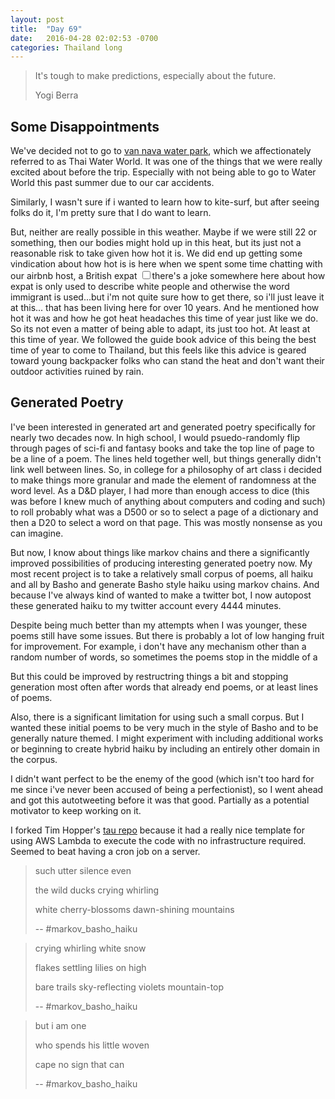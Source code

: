 ```yaml
---
layout: post
title:  "Day 69"
date:   2016-04-28 02:02:53 -0700
categories: Thailand long 
---
```

<div class="epigraph">
  <blockquote>
  <p>It's tough to make predictions, especially about the future.</p>
  <footer>Yogi Berra</footer>
  </blockquote>
</div>

## Some Disappointments

We've decided not to go to [van nava water park](https://www.vananavahuahin.com/), which we affectionately referred to as Thai Water World. It was one of the things that we were really excited about before the trip.  Especially with not being able to go to Water World this past summer due to our car accidents.   

Similarly, I wasn't sure if i wanted to learn how to kite-surf, but after seeing folks do it, I'm pretty sure that I do want to learn.  

But, neither are really possible in this weather.  Maybe if we were still 22 or something, then our bodies might hold up in this heat, but its just not a reasonable risk to take given how hot it is.  We did end up getting some vindication about how hot is is here when we spent some time chatting with our airbnb host, a British expat<label for="sn-expat" class="margin-toggle sidenote-number"></label>
<input type="checkbox" id="sn-expat" class="margin-toggle"><span class="sidenote">there's a joke somewhere here about how expat is only used to describe white people and otherwise the word immigrant is used...but i'm not quite sure how to get there, so i'll just leave it at this...  </span>
that has been living here for over 10 years. And he mentioned how hot it was and how he got heat headaches this time of year just like we do.  So its not even a matter of being able to adapt, its just too hot. At least at this time of year.  We followed the guide book advice of this being the best time of year to come to Thailand, but this feels like this advice is geared toward young backpacker folks who can stand the heat and don't want their outdoor activities ruined by rain.   

## Generated Poetry

I've been interested in generated art and generated poetry specifically for nearly two decades now.  In high school, I would psuedo-randomly flip through pages of sci-fi and fantasy books and take the top line of page to be a line of a poem.  The lines held together well, but things generally didn't link well between lines.  So, in college for a philosophy of art class i decided to make things more granular and made the element of randomness at the word level.  As a D&D player, I had more than enough access to dice (this was before I knew much of anything about computers and coding and such) to roll probably what was a D500 or so to select a page of a dictionary and then a D20 to select a word on that page. This was mostly nonsense as you can imagine.

But now, I know about things like markov chains and there a significantly improved possibilities of producing interesting generated poetry now.  My most recent project is to take a relatively small corpus of poems, all haiku and all by Basho and generate Basho style haiku using markov chains.  And because I've always kind of wanted to make a twitter bot, I now autopost these generated haiku to my twitter account every 4444 minutes.  

Despite being much better than my attempts when I was younger, these poems still have some issues.  But there is probably a lot of low hanging fruit for improvement.  For example, i don't have any mechanism other than a random number of words, so sometimes the poems stop in the middle of a 

But this could be improved by restructring things a bit and stopping generation most often after words that already end poems, or at least lines of poems.

Also, there is a significant limitation for using such a small corpus.  But I wanted these initial poems to be very much in the style of Basho and to be generally nature themed.  I might experiment with including additional works or beginning to create hybrid haiku by including an entirely other domain in the corpus. 

I didn't want perfect to be the enemy of the good (which isn't too hard for me since i've never been accused of being a perfectionist), so I went ahead and got this autotweeting before it was that good.  Partially as a potential motivator to keep working on it. 

I forked Tim Hopper's [tau repo](https://github.com/nathanlubchenco/tau) because it had a really nice template for using AWS Lambda to execute the code with no infrastructure required. Seemed to beat having a cron job on a server. 

<div class="epigraph">
  <blockquote>
  <p>
  such utter silence even
  </p>
  <p>
  the wild ducks crying whirling
  </p>
  <p>
  white cherry-blossoms dawn-shining mountains
  </p>
  <footer>-- #markov_basho_haiku</footer>
  </blockquote>
</div>

<div class="epigraph">
  <blockquote>
  <p>
crying whirling white snow
  </p>
  <p>
flakes settling lilies on high
  </p>
  <p>
bare trails sky-reflecting violets mountain-top
  </p>
  <footer>-- #markov_basho_haiku</footer>
  </blockquote>
</div>

<div class="epigraph">
  <blockquote>
  <p>
but i am one
  </p>
  <p>
who spends his little woven
  </p>
  <p>
cape no sign that can
  </p>
  <footer>-- #markov_basho_haiku</footer>
  </blockquote>
</div>

